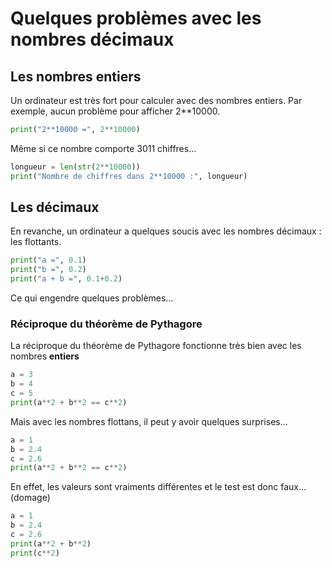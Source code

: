 # Quelques problèmes avec les nombres décimaux


## Les nombres entiers

Un ordinateur est très fort pour calculer avec des nombres entiers.
Par exemple, aucun problème pour afficher 2**10000.

```python runnable
print("2**10000 =", 2**10000)
```

Même si ce nombre comporte 3011 chiffres…

```python runnable
longueur = len(str(2**10000))
print("Nombre de chiffres dans 2**10000 :", longueur)
```


## Les décimaux

En revanche, un ordinateur a quelques soucis avec les nombres décimaux : les flottants.

```python runnable
print("a =", 0.1)
print("b =", 0.2)
print("a + b =", 0.1+0.2)
```

Ce qui engendre quelques problèmes…

### Réciproque du théorème de Pythagore

La réciproque du théorème de Pythagore fonctionne très bien avec les nombres **entiers**

```python runnable
a = 3
b = 4
c = 5
print(a**2 + b**2 == c**2)
```

Mais avec les nombres flottans, il peut y avoir quelques surprises…

```python runnable
a = 1
b = 2.4
c = 2.6
print(a**2 + b**2 == c**2)
```

En effet, les valeurs sont vraiments différentes et le test est donc faux… (domage)

```python runnable
a = 1
b = 2.4
c = 2.6
print(a**2 + b**2)
print(c**2)
```

